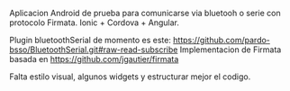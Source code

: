 Aplicacion Android de prueba para comunicarse via bluetooh o serie con protocolo Firmata.
Ionic + Cordova + Angular.

Plugin bluetoothSerial de momento es este: https://github.com/pardo-bsso/BluetoothSerial.git#raw-read-subscribe
Implementacion de Firmata basada en https://github.com/jgautier/firmata

Falta estilo visual, algunos widgets y estructurar mejor el codigo.
